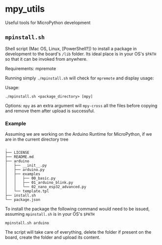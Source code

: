 # mpy_utils

Useful tools for MicroPython development

## `mpinstall.sh`

Shell script (Mac OS, Linux, [PowerShell?]) to install a package in development to the board's `/lib` folder.
Its ideal place is in your OS's `$PATH` so that it can be invoked from anywhere.

Requirements: mpremote


Running simply `./mpinstall.sh` will check for `mpremote` and display usage:

Usage:

```shell
./mpinstall.sh <package_directory> [mpy]
```

Options:
`mpy` as an extra argument will `mpy-cross` all the files before copying and remove them after upload is successful.

### Example
Assuming we are working on the Arduino Runtime for MicroPython, if we are in the current directory tree

```shell
.
├── LICENSE
├── README.md
├── arduino
│   ├── __init__.py
│   ├── arduino.py
│   ├── examples
│   │   ├── 00_basic.py
│   │   ├── 01_arduino_blink.py
│   │   └── 02_nano_esp32_advanced.py
│   └── template.tpl
├── install.sh
└── package.json
```

To install the package the following command would need to be issued, assuming `mpinstall.sh` is in your OS's `$PATH`

```shell
mpinstall.sh arduino
```

The script will take care of everything, delete the folder if present on the board, create the folder and upload its content.